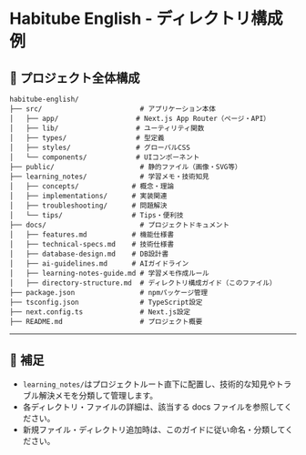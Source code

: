 # Habitube English - ディレクトリ構成例

## 📁 プロジェクト全体構成

```
habitube-english/
├── src/                        # アプリケーション本体
│   ├── app/                   # Next.js App Router（ページ・API）
│   ├── lib/                   # ユーティリティ関数
│   ├── types/                 # 型定義
│   ├── styles/                # グローバルCSS
│   └── components/            # UIコンポーネント
├── public/                     # 静的ファイル（画像・SVG等）
├── learning_notes/             # 学習メモ・技術知見
│   ├── concepts/             # 概念・理論
│   ├── implementations/      # 実装関連
│   ├── troubleshooting/      # 問題解決
│   └── tips/                 # Tips・便利技
├── docs/                       # プロジェクトドキュメント
│   ├── features.md           # 機能仕様書
│   ├── technical-specs.md    # 技術仕様書
│   ├── database-design.md    # DB設計書
│   ├── ai-guidelines.md      # AIガイドライン
│   ├── learning-notes-guide.md # 学習メモ作成ルール
│   ├── directory-structure.md  # ディレクトリ構成ガイド（このファイル）
├── package.json                # npmパッケージ管理
├── tsconfig.json               # TypeScript設定
├── next.config.ts              # Next.js設定
├── README.md                   # プロジェクト概要
```

---

## 📝 補足

- `learning_notes/`はプロジェクトルート直下に配置し、技術的な知見やトラブル解決メモを分類して管理します。
- 各ディレクトリ・ファイルの詳細は、該当する docs ファイルを参照してください。
- 新規ファイル・ディレクトリ追加時は、このガイドに従い命名・分類してください。
